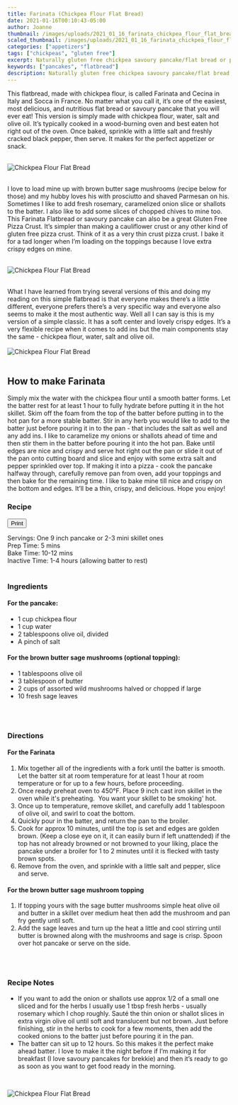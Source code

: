 ```yaml
---
title: Farinata (Chickpea Flour Flat Bread)
date: 2021-01-16T00:10:43-05:00
author: Joanne
thumbnail: /images/uploads/2021_01_16_farinata_chickpea_flour_flat_bread_1.jpg
scaled_thumbnail: /images/uploads/2021_01_16_farinata_chickpea_flour_flat_bread_0.jpg
categories: ["appetizers"]
tags: ["chickpeas", "gluten free"]
excerpt: Naturally gluten free chickpea savoury pancake/flat bread or pizza crust 
keywords: ["pancakes", "flatbread"]
description: Naturally gluten free chickpea savoury pancake/flat bread or pizza crust 
---
```

<span class="blog-text">
This flatbread, made with chickpea flour, is called Farinata and Cecina in Italy and Socca in France. No matter what you call it, it’s one of the easiest, most delicious, and nutritious flat bread or savoury pancake that you will ever eat! This version is simply made with chickpea flour, water, salt and olive oil. It’s typically cooked in a wood-burning oven and best eaten hot right out of the oven. Once baked, sprinkle with a little salt and freshly cracked black pepper, then serve. It makes for the perfect appetizer or snack.
</br>
</br>

![Chickpea Flour Flat Bread](/images/uploads/2021_01_16_farinata_chickpea_flour_flat_bread_2.jpg)
</br>
</br>

I love to load mine up with brown butter sage mushrooms (recipe below for those) and my hubby loves his with prosciutto and shaved Parmesan on his. Sometimes I like to add fresh rosemary, caramelized onion slice or shallots to the batter. I also like to add some slices of  chopped chives to mine too. This Farinata Flatbread or savoury pancake can also be a great Gluten Free Pizza Crust. It’s simpler than making a cauliflower crust or any other kind of gluten free pizza crust. Think of it as a very thin crust pizza crust. I bake it for a tad longer when I’m loading on the toppings because I love extra crispy edges on mine. 
</br>
</br>

![Chickpea Flour Flat Bread](/images/uploads/2021_01_16_farinata_chickpea_flour_flat_bread_3.jpg)
</br>
</br>

What I have learned from trying several versions of this and doing my reading on this simple flatbread is that everyone makes there’s a little different, everyone prefers there’s a very specific way and everyone also seems to make it the most authentic way.  Well all I can say is this is my version of a simple classic. It has a soft center and lovely crispy edges. It’s a very flexible recipe when it comes to add ins but the main components stay the same - chickpea flour, water, salt and olive oil. 
</br>
</br>
![Chickpea Flour Flat Bread](/images/uploads/2021_01_16_farinata_chickpea_flour_flat_bread_4.jpg)
</br>
</br>

## How to make Farinata 
Simply mix the water with the chickpea flour until a smooth batter forms. Let the batter rest for at least 1 hour to fully hydrate before putting it in the hot skillet. Skim off the foam from the top of the batter before putting in to the hot pan for a more stable batter. Stir in any herb you would like to add to the batter just before pouring it in to the pan - that includes the salt as well and any add ins. I like to caramelize my onions or shallots ahead of time and then stir them in the batter before pouring it into the hot pan. Bake until edges are nice and crispy and serve hot right out the pan or slide it out of the pan onto cutting board and slice and enjoy with some extra salt and pepper sprinkled over top. If making it into a pizza - cook the pancake halfway through, carefully remove pan from oven, add your toppings and then bake for the remaining time. I like to bake mine till nice and crispy on the bottom and edges. It’ll be a thin, crispy, and delicious. Hope you enjoy! 
<!--</br>
</br>
{{< youtube 2U5KL1buARQ >}}
</br>
</br>-->
</span>

### Recipe
<div print_button><form>
<input type="button" value="Print" class="btn__print" onClick="window.print()">
</form></div>

<div>Servings: <span itemprop="recipeYield">One 9 inch pancake or 2-3 mini skillet ones</div>
<div>Prep Time: <meta itemprop="prepTime" content="PT5M">5 mins</div>
<div>Bake Time: <meta itemprop="cookTime" content="PT12M">10-12 mins</div>
<div>Inactive Time: 1-4 hours (allowing batter to rest) </div>
</br>

### Ingredients

#### For the pancake:
* <span itemprop="recipeIngredient">1 cup chickpea flour</span>
* <span itemprop="recipeIngredient">1 cup water</span>
* <span itemprop="recipeIngredient">2 tablespoons olive oil, divided</span>
* <span itemprop="recipeIngredient">A pinch of salt </span>

#### For the brown butter sage mushrooms (optional topping):
* <span itemprop="recipeIngredient">1 tablespoons olive oil </span>
* <span itemprop="recipeIngredient">3 tablespoon of butter </span>
* <span itemprop="recipeIngredient">2 cups of assorted wild mushrooms halved or chopped if large </span>
* <span itemprop="recipeIngredient">10 fresh sage leaves </span>
</br>
</br>

### Directions
#### For the Farinata
1. Mix together all of the ingredients with a fork until the batter is smooth.  Let the batter sit at room temperature for at least 1 hour at room temperature or for up to a few hours, before proceeding.  
2. Once ready preheat oven to 450°F. Place 9 inch cast iron skillet in the oven while it's preheating.  You want your skillet to be smoking' hot.  
3. Once up to temperature, remove skillet, and carefully add 1 tablespoon  of olive oil, and swirl to coat the bottom.  
4. Quickly pour in the batter, and return the pan to the broiler.  
5. Cook for approx 10 minutes, until the top is set and edges are golden brown. (Keep a close eye on it, it can easily burn if left unattended) if the top has not already browned or not browned to your liking, place the pancake under a broiler for 1 to 2 minutes until it is flecked with tasty brown spots.
6. Remove from the oven, and sprinkle with a little salt and pepper, slice and serve.

#### For the brown butter sage mushroom topping
1. If topping yours with the sage butter mushrooms simple heat olive oil and butter in a skillet over medium heat then add the mushroom and pan fry gently until soft. 
2. Add the sage leaves and turn up the heat a little and cool stirring until butter is browned along with the mushrooms and sage is crisp. Spoon over hot pancake or serve on the side. 
</br>
</br>

### Recipe Notes
* If you want to add  the onion or shallots use approx 1/2 of a small one sliced and for the herbs I usually use 1 tbsp fresh herbs - usually rosemary which I chop roughly. Sauté the thin onion or shallot slices in extra virgin olive oil until soft and translucent but not brown. Just before finishing, stir in the herbs to cook for a few moments, then add the cooked onions to the batter just before pouring it in the pan. 
* The batter can sit up to 12 hours. So this makes it the perfect make ahead batter. I love to make it the night before if I’m making it for breakfast (I love savoury pancakes for brekkie)  and then it’s ready to go as soon as you want to get food ready in the morning. 
</br>

![Chickpea Flour Flat Bread](/images/uploads/2021_01_16_farinata_chickpea_flour_flat_bread_5.jpg)